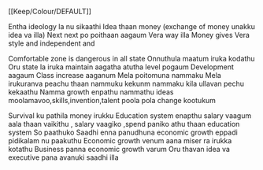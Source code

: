 [[Keep/Colour/DEFAULT]] 

Entha ideology la nu sikaathi
Idea thaan money (exchange of money unakku idea va illa)
Next next po poithaan aagaum Vera way illa
Money gives Vera style and independent and 

Comfortable zone is dangerous in all state 
Onnuthula maatum iruka kodathu
Oru state la iruka maintain aagatha atutha level pogaum
Development aagaum
Class increase aaganum
Mela poitomuna nammaku Mela irukuranva peachu thaan nammuku kekunm nammaku kila ullavan pechu kekaathu
Namma growth enpathu nammathu ideas moolamavoo,skills,invention,talent poola pola change kootukum


Survival ku pathila money irukku 
Education system enapthu salary vaagum aala thaan vaikithu , salary vaagiko ,spend paniko athu thaan education system
So paathuko 
Saadhi enna panudhuna economic growth eppadi pidikalam  nu paakuthu
Economic growth venum aana miser ra irukka kotathu
Business panna economic growth varum 
Oru thavan idea va executive pana avanuki saadhi illa 


